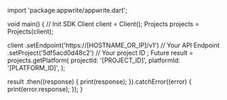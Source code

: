 import 'package:appwrite/appwrite.dart';

void main() { // Init SDK
  Client client = Client();
  Projects projects = Projects(client);

  client
    .setEndpoint('https://[HOSTNAME_OR_IP]/v1') // Your API Endpoint
    .setProject('5df5acd0d48c2') // Your project ID
  ;
  Future result = projects.getPlatform(
    projectId: '[PROJECT_ID]',
    platformId: '[PLATFORM_ID]',
  );

  result
    .then((response) {
      print(response);
    }).catchError((error) {
      print(error.response);
  });
}
